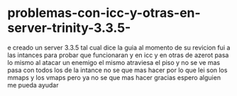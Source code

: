 problemas-con-icc-y-otras-en-server-trinity-3.3.5-
==================================================

e creado un server 3.3.5 tal cual dice la guia al momento de su revicion fui a las intances para probar que funcionaran 
y en icc y en otras de azerot pasa lo mismo al atacar un enemigo el mismo atraviesa el piso y no se ve mas pasa con todos
los de la intance no se que mas hacer por lo que lei son los mmaps y los vmaps pero ya no se que mas hacer gracias espero
alguien me pueda ayudar 
